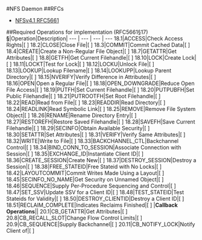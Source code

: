 #NFS Daemon
##RFCs
- [NFSv4.1 RFC5661](https://tools.ietf.org/html/rfc5661)


##Required Operations for implementation (RFC5661§17)
**§**|Operation|Description|
--- | --- | --- | ---
18.1|ACCESS|Check Access Rights|[ ]
18.2|CLOSE|Close File|[ ]
18.3|COMMIT|Commit Cached Data|[ ]
18.4|CREATE|Create a Non-Regular File Object|[ ]
18.7|GETATTR|Get Attributes|[ ]
18.8|GETFH|Get Current Filehandle|[ ]
18.10|LOCK|Create Lock|[ ]
18.11|LOCKT|Test for Lock|[ ]
18.12|LOCKU|Unlock File|[ ]
18.13|LOOKUP|Lookup Filename|[ ]
18.14|LOOKUPP|Lookup Parent Directory|[ ]
18.15|NVERIFY|Verify Difference in Attributes|[ ]
18.16|OPEN|Open a Regular File|[ ]
18.18|OPEN_DOWNGRADE|Reduce Open File Access|[ ]
18.19|PUTFH|Set Current Filehandle|[ ]
18.20|PUTPUBFH|Set Public Filehandle|[ ]
18.21|PUTROOTFH|Set Root Filehandle|[ ]
18.22|READ|Read from File|[ ]
18.23|READDIR|Read Directory|[ ]
18.24|READLINK|Read Symbolic Link|[ ]
18.25|REMOVE|Remove File System Object|[ ]
18.26|RENAME|Rename Directory Entry|[ ]
18.27|RESTOREFH|Restore Saved Filehandle|[ ]
18.28|SAVEFH|Save Current Filehandle|[ ]
18.29|SECINFO|Obtain Available Security|[ ]
18.30|SETATTR|Set Attributes|[ ]
18.31|VERIFY|Verify Same Attributes|[ ]
18.32|WRITE|Write to File|[ ]
18.33|BACKCHANNEL_CTL|Backchannel Control|[ ]
18.34|BIND_CONN_TO_SESSION|Associate Connection with Session|[ ]
18.35|EXCHANGE_ID|Instantiate Client ID|[ ]
18.36|CREATE_SESSION|Create New|[ ]
18.37|DESTROY_SESSION|Destroy a Session|[ ]
18.38|FREE_STATEID|Free Stateid with No Locks|[ ]
18.42|LAYOUTCOMMIT|Commit Writes Made Using a Layout|[ ]
18.45|SECINFO_NO_NAME|Get Security on Unnamed Object|[ ]
18.46|SEQUENCE|Supply Per-Procedure Sequencing and Control|[ ]
18.47|SET_SSV|Update SSV for a Client ID|[ ]
18.48|TEST_STATEID|Test Stateids for Validity|[ ]
18.50|DESTROY_CLIENTID|Destroy a Client ID|[ ]
18.51|RECLAIM_COMPLETE|Indicates Reclaims Finished|[ ]
|**Callback Operations**||
20.1|CB_GETATTR|Get Attributes|[ ]
20.8|CB_RECALL_SLOT|Change Flow Control Limits|[ ]
20.9|CB_SEQUENCE|Supply Backchannel|[ ]
20.11|CB_NOTIFY_LOCK|Notify Client of|[ ]
